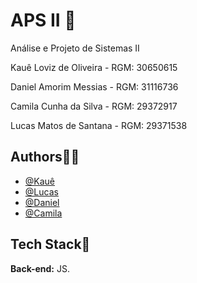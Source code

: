 # APS II 🎲
Análise e Projeto de Sistemas II

Kauê Loviz de Oliveira - RGM: 30650615

Daniel Amorim Messias - RGM: 31116736

Camila Cunha da Silva - RGM: 29372917

Lucas Matos de Santana - RGM: 29371538


## Authors🙋‍♂️
- [@Kauê](https://github.com/KaueLoviz)
- [@Lucas](https://github.com/Lucascuca)
- [@Daniel](https://github.com/Dan1elMessias)
- [@Camila](https://github.com/)

 
## Tech Stack📝
**Back-end:** JS.
